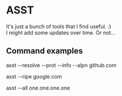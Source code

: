 # ASST
It's just a bunch of tools that I find useful. :)<br />
I might add some updates over time. Or not...

## Command examples
asst --resolve --prot --info --alpn github.com

asst --ripe google.com

asst --all one.one.one.one

